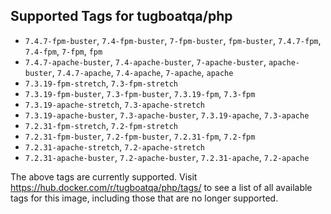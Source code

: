 ## Supported Tags for tugboatqa/php

* `7.4.7-fpm-buster`, `7.4-fpm-buster`, `7-fpm-buster`, `fpm-buster`, `7.4.7-fpm`, `7.4-fpm`, `7-fpm`, `fpm`
* `7.4.7-apache-buster`, `7.4-apache-buster`, `7-apache-buster`, `apache-buster`, `7.4.7-apache`, `7.4-apache`, `7-apache`, `apache`
* `7.3.19-fpm-stretch`, `7.3-fpm-stretch`
* `7.3.19-fpm-buster`, `7.3-fpm-buster`, `7.3.19-fpm`, `7.3-fpm`
* `7.3.19-apache-stretch`, `7.3-apache-stretch`
* `7.3.19-apache-buster`, `7.3-apache-buster`, `7.3.19-apache`, `7.3-apache`
* `7.2.31-fpm-stretch`, `7.2-fpm-stretch`
* `7.2.31-fpm-buster`, `7.2-fpm-buster`, `7.2.31-fpm`, `7.2-fpm`
* `7.2.31-apache-stretch`, `7.2-apache-stretch`
* `7.2.31-apache-buster`, `7.2-apache-buster`, `7.2.31-apache`, `7.2-apache`

The above tags are currently supported. Visit https://hub.docker.com/r/tugboatqa/php/tags/ to see a list of all available tags for this image, including those that are no longer supported.
